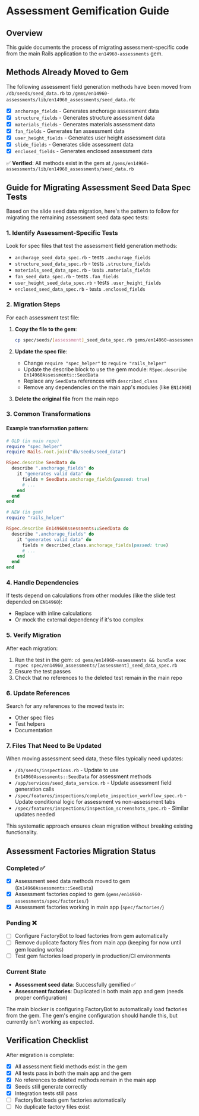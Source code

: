 # Assessment Gemification Guide

## Overview

This guide documents the process of migrating assessment-specific code from the main Rails application to the `en14960-assessments` gem.

## Methods Already Moved to Gem

The following assessment field generation methods have been moved from `/db/seeds/seed_data.rb` to `/gems/en14960-assessments/lib/en14960_assessments/seed_data.rb`:

- [x] `anchorage_fields` - Generates anchorage assessment data
- [x] `structure_fields` - Generates structure assessment data  
- [x] `materials_fields` - Generates materials assessment data
- [x] `fan_fields` - Generates fan assessment data
- [x] `user_height_fields` - Generates user height assessment data
- [x] `slide_fields` - Generates slide assessment data
- [x] `enclosed_fields` - Generates enclosed assessment data

✅ **Verified**: All methods exist in the gem at `/gems/en14960-assessments/lib/en14960_assessments/seed_data.rb`

## Guide for Migrating Assessment Seed Data Spec Tests

Based on the slide seed data migration, here's the pattern to follow for migrating the remaining assessment seed data spec tests:

### 1. Identify Assessment-Specific Tests

Look for spec files that test the assessment field generation methods:
- `anchorage_seed_data_spec.rb` - tests `.anchorage_fields`
- `structure_seed_data_spec.rb` - tests `.structure_fields` 
- `materials_seed_data_spec.rb` - tests `.materials_fields`
- `fan_seed_data_spec.rb` - tests `.fan_fields`
- `user_height_seed_data_spec.rb` - tests `.user_height_fields`
- `enclosed_seed_data_spec.rb` - tests `.enclosed_fields`

### 2. Migration Steps

For each assessment test file:

1. **Copy the file to the gem**:
   ```bash
   cp spec/seeds/[assessment]_seed_data_spec.rb gems/en14960-assessments/spec/en14960_assessments/
   ```

2. **Update the spec file**:
   - Change `require "spec_helper"` to `require "rails_helper"`
   - Update the describe block to use the gem module: `RSpec.describe En14960Assessments::SeedData`
   - Replace any `SeedData` references with `described_class`
   - Remove any dependencies on the main app's modules (like `EN14960`)

3. **Delete the original file** from the main repo

### 3. Common Transformations

#### Example transformation pattern:
```ruby
# OLD (in main repo)
require "spec_helper"
require Rails.root.join("db/seeds/seed_data")

RSpec.describe SeedData do
  describe ".anchorage_fields" do
    it "generates valid data" do
      fields = SeedData.anchorage_fields(passed: true)
      # ...
    end
  end
end

# NEW (in gem)
require "rails_helper"

RSpec.describe En14960Assessments::SeedData do
  describe ".anchorage_fields" do
    it "generates valid data" do
      fields = described_class.anchorage_fields(passed: true)
      # ...
    end
  end
end
```

### 4. Handle Dependencies

If tests depend on calculations from other modules (like the slide test depended on `EN14960`):
- Replace with inline calculations
- Or mock the external dependency if it's too complex

### 5. Verify Migration

After each migration:
1. Run the test in the gem: `cd gems/en14960-assessments && bundle exec rspec spec/en14960_assessments/[assessment]_seed_data_spec.rb`
2. Ensure the test passes
3. Check that no references to the deleted test remain in the main repo

### 6. Update References

Search for any references to the moved tests in:
- Other spec files
- Test helpers
- Documentation

### 7. Files That Need to Be Updated

When moving assessment seed data, these files typically need updates:

- `/db/seeds/inspections.rb` - Update to use `En14960Assessments::SeedData` for assessment methods
- `/app/services/seed_data_service.rb` - Update assessment field generation calls
- `/spec/features/inspections/complete_inspection_workflow_spec.rb` - Update conditional logic for assessment vs non-assessment tabs
- `/spec/features/inspections/inspection_screenshots_spec.rb` - Similar updates needed

This systematic approach ensures clean migration without breaking existing functionality.

## Assessment Factories Migration Status

### Completed ✅
- [x] Assessment seed data methods moved to gem (`En14960Assessments::SeedData`)
- [x] Assessment factories copied to gem (`gems/en14960-assessments/spec/factories/`)
- [x] Assessment factories working in main app (`spec/factories/`)

### Pending ❌
- [ ] Configure FactoryBot to load factories from gem automatically
- [ ] Remove duplicate factory files from main app (keeping for now until gem loading works)
- [ ] Test gem factories load properly in production/CI environments

### Current State
- **Assessment seed data**: Successfully gemified ✅
- **Assessment factories**: Duplicated in both main app and gem (needs proper configuration)

The main blocker is configuring FactoryBot to automatically load factories from the gem. The gem's engine configuration should handle this, but currently isn't working as expected.

## Verification Checklist

After migration is complete:
- [x] All assessment field methods exist in the gem
- [x] All tests pass in both the main app and the gem  
- [x] No references to deleted methods remain in the main app
- [x] Seeds still generate correctly
- [x] Integration tests still pass
- [ ] FactoryBot loads gem factories automatically
- [ ] No duplicate factory files exist